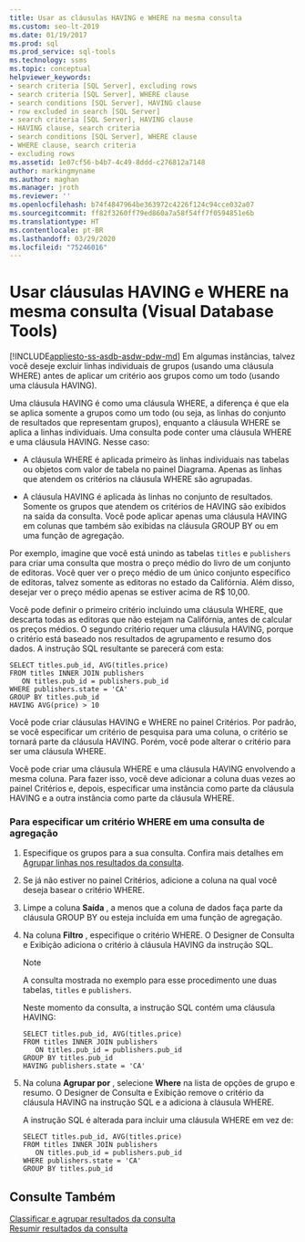 ```yaml
---
title: Usar as cláusulas HAVING e WHERE na mesma consulta
ms.custom: seo-lt-2019
ms.date: 01/19/2017
ms.prod: sql
ms.prod_service: sql-tools
ms.technology: ssms
ms.topic: conceptual
helpviewer_keywords:
- search criteria [SQL Server], excluding rows
- search criteria [SQL Server], WHERE clause
- search conditions [SQL Server], HAVING clause
- row excluded in search [SQL Server]
- search criteria [SQL Server], HAVING clause
- HAVING clause, search criteria
- search conditions [SQL Server], WHERE clause
- WHERE clause, search criteria
- excluding rows
ms.assetid: 1e07cf56-b4b7-4c49-8ddd-c276812a7148
author: markingmyname
ms.author: maghan
ms.manager: jroth
ms.reviewer: ''
ms.openlocfilehash: b74f4847964be363972c4226f124c94cce032a07
ms.sourcegitcommit: ff82f3260ff79ed860a7a58f54ff7f0594851e6b
ms.translationtype: HT
ms.contentlocale: pt-BR
ms.lasthandoff: 03/29/2020
ms.locfileid: "75246016"
---
```

# <a name="use-having-and-where-clauses-in-the-same-query-visual-database-tools"></a>Usar cláusulas HAVING e WHERE na mesma consulta (Visual Database Tools)
[!INCLUDE[appliesto-ss-asdb-asdw-pdw-md](../../includes/appliesto-ss-asdb-asdw-pdw-md.md)]
Em algumas instâncias, talvez você deseje excluir linhas individuais de grupos (usando uma cláusula WHERE) antes de aplicar um critério aos grupos como um todo (usando uma cláusula HAVING).  
  
Uma cláusula HAVING é como uma cláusula WHERE, a diferença é que ela se aplica somente a grupos como um todo (ou seja, as linhas do conjunto de resultados que representam grupos), enquanto a cláusula WHERE se aplica a linhas individuais. Uma consulta pode conter uma cláusula WHERE e uma cláusula HAVING. Nesse caso:  
  
-   A cláusula WHERE é aplicada primeiro às linhas individuais nas tabelas ou objetos com valor de tabela no painel Diagrama. Apenas as linhas que atendem os critérios na cláusula WHERE são agrupadas.  
  
-   A cláusula HAVING é aplicada às linhas no conjunto de resultados. Somente os grupos que atendem os critérios de HAVING são exibidos na saída da consulta. Você pode aplicar apenas uma cláusula HAVING em colunas que também são exibidas na cláusula GROUP BY ou em uma função de agregação.  
  
Por exemplo, imagine que você está unindo as tabelas `titles` e `publishers` para criar uma consulta que mostra o preço médio do livro de um conjunto de editoras. Você quer ver o preço médio de um único conjunto específico de editoras, talvez somente as editoras no estado da Califórnia. Além disso, desejar ver o preço médio apenas se estiver acima de R$ 10,00.  
  
Você pode definir o primeiro critério incluindo uma cláusula WHERE, que descarta todas as editoras que não estejam na Califórnia, antes de calcular os preços médios. O segundo critério requer uma cláusula HAVING, porque o critério está baseado nos resultados de agrupamento e resumo dos dados. A instrução SQL resultante se parecerá com esta:  
  
```  
SELECT titles.pub_id, AVG(titles.price)  
FROM titles INNER JOIN publishers  
   ON titles.pub_id = publishers.pub_id  
WHERE publishers.state = 'CA'  
GROUP BY titles.pub_id  
HAVING AVG(price) > 10  
```  
  
Você pode criar cláusulas HAVING e WHERE no painel Critérios. Por padrão, se você especificar um critério de pesquisa para uma coluna, o critério se tornará parte da cláusula HAVING. Porém, você pode alterar o critério para ser uma cláusula WHERE.  
  
Você pode criar uma cláusula WHERE e uma cláusula HAVING envolvendo a mesma coluna. Para fazer isso, você deve adicionar a coluna duas vezes ao painel Critérios e, depois, especificar uma instância como parte da cláusula HAVING e a outra instância como parte da cláusula WHERE.  
  
### <a name="to-specify-a-where-condition-in-an-aggregate-query"></a>Para especificar um critério WHERE em uma consulta de agregação  
  
1.  Especifique os grupos para a sua consulta. Confira mais detalhes em [Agrupar linhas nos resultados da consulta](../../ssms/visual-db-tools/group-rows-in-query-results-visual-database-tools.md).  
  
2.  Se já não estiver no painel Critérios, adicione a coluna na qual você deseja basear o critério WHERE.  
  
3.  Limpe a coluna **Saída** , a menos que a coluna de dados faça parte da cláusula GROUP BY ou esteja incluída em uma função de agregação.  
  
4.  Na coluna **Filtro** , especifique o critério WHERE. O Designer de Consulta e Exibição adiciona o critério à cláusula HAVING da instrução SQL.  
  
    > [!NOTE]  
    > A consulta mostrada no exemplo para esse procedimento une duas tabelas, `titles` e `publishers`.  
  
    Neste momento da consulta, a instrução SQL contém uma cláusula HAVING:  
  
    ```  
    SELECT titles.pub_id, AVG(titles.price)  
    FROM titles INNER JOIN publishers   
       ON titles.pub_id = publishers.pub_id  
    GROUP BY titles.pub_id  
    HAVING publishers.state = 'CA'  
    ```  
  
5.  Na coluna **Agrupar por** , selecione **Where** na lista de opções de grupo e resumo. O Designer de Consulta e Exibição remove o critério da cláusula HAVING na instrução SQL e a adiciona à cláusula WHERE.  
  
    A instrução SQL é alterada para incluir uma cláusula WHERE em vez de:  
  
    ```  
    SELECT titles.pub_id, AVG(titles.price)  
    FROM titles INNER JOIN publishers   
       ON titles.pub_id = publishers.pub_id  
    WHERE publishers.state = 'CA'  
    GROUP BY titles.pub_id  
    ```  
  
## <a name="see-also"></a>Consulte Também  
[Classificar e agrupar resultados da consulta](../../ssms/visual-db-tools/sort-and-group-query-results-visual-database-tools.md)  
[Resumir resultados da consulta](../../ssms/visual-db-tools/summarize-query-results-visual-database-tools.md)  
  
